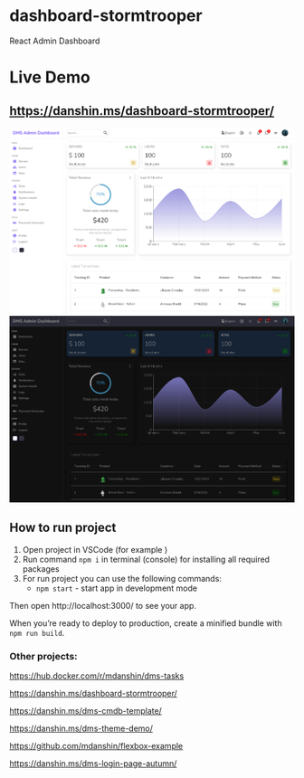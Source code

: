 # dashboard-stormtrooper
React Admin Dashboard

# Live Demo
## https://danshin.ms/dashboard-stormtrooper/

![cover-light](src/assets/images/cover-light.png)
![cover-dark](src/assets/images/cover-dark.png)

## How to run project

1. Open project in VSCode (for example )
2. Run command `npm i` in terminal (console) for installing all required packages
3. For run project you can use the following commands:
   - `npm start` - start app in development mode

Then open http://localhost:3000/ to see your app.

When you’re ready to deploy to production, create a minified bundle with `npm run build`.

### Other projects:
https://hub.docker.com/r/mdanshin/dms-tasks

https://danshin.ms/dashboard-stormtrooper/

https://danshin.ms/dms-cmdb-template/

https://danshin.ms/dms-theme-demo/

https://github.com/mdanshin/flexbox-example

https://danshin.ms/dms-login-page-autumn/
